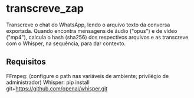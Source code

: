 # transcreve_zap
Transcreve o chat do WhatsApp, lendo o arquivo texto da conversa exportada. Quando encontra mensagens de áudio ("opus") e de vídeo ("mp4"), calcula o hash (sha256) dos respectivos arquivos e as transcreve com o Whisper, na sequência, para dar contexto.

## Requisitos
FFmpeg: (configure o path nas variáveis de ambiente; privilégio de administrador)
Whisper: pip install git+https://github.com/openai/whisper.git
